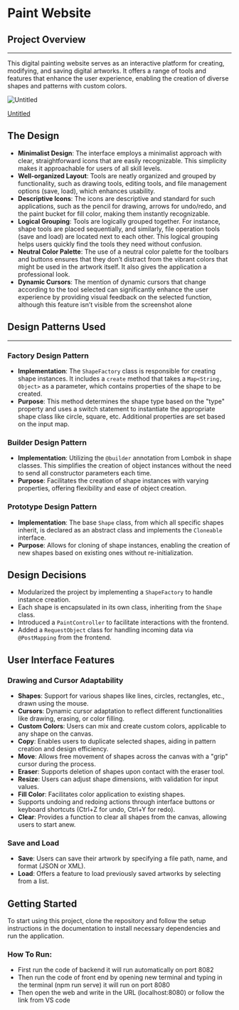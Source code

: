 # Paint Website

## Project Overview

---

This digital painting website serves as an interactive platform for creating, modifying, and saving digital artworks. It offers a range of tools and features that enhance the user experience, enabling the creation of diverse shapes and patterns with custom colors.

![Untitled](Paint%20Website%209deabd37f05a4fbdb959d3ee4e1b9637/Untitled.png)

[Untitled](Paint%20Website%209deabd37f05a4fbdb959d3ee4e1b9637/Untitled.mp4)

## The Design

- **Minimalist Design**: The interface employs a minimalist approach with clear, straightforward icons that are easily recognizable. This simplicity makes it approachable for users of all skill levels.
- **Well-organized Layout**: Tools are neatly organized and grouped by functionality, such as drawing tools, editing tools, and file management options (save, load), which enhances usability.
- **Descriptive Icons**: The icons are descriptive and standard for such applications, such as the pencil for drawing, arrows for undo/redo, and the paint bucket for fill color, making them instantly recognizable.
- **Logical Grouping**: Tools are logically grouped together. For instance, shape tools are placed sequentially, and similarly, file operation tools (save and load) are located next to each other. This logical grouping helps users quickly find the tools they need without confusion.
- **Neutral Color Palette**: The use of a neutral color palette for the toolbars and buttons ensures that they don’t distract from the vibrant colors that might be used in the artwork itself. It also gives the application a professional look.
- **Dynamic Cursors**: The mention of dynamic cursors that change according to the tool selected can significantly enhance the user experience by providing visual feedback on the selected function, although this feature isn’t visible from the screenshot alone

## Design Patterns Used

---

### Factory Design Pattern

- **Implementation**: The `ShapeFactory` class is responsible for creating shape instances. It includes a `create` method that takes a `Map<String, Object>` as a parameter, which contains properties of the shape to be created.
- **Purpose**: This method determines the shape type based on the "type" property and uses a switch statement to instantiate the appropriate shape class like circle, square, etc. Additional properties are set based on the input map.

### Builder Design Pattern

- **Implementation**: Utilizing the `@builder` annotation from Lombok in shape classes. This simplifies the creation of object instances without the need to send all constructor parameters each time.
- **Purpose**: Facilitates the creation of shape instances with varying properties, offering flexibility and ease of object creation.

### Prototype Design Pattern

- **Implementation**: The base `Shape` class, from which all specific shapes inherit, is declared as an abstract class and implements the `Cloneable` interface.
- **Purpose**: Allows for cloning of shape instances, enabling the creation of new shapes based on existing ones without re-initialization.

## Design Decisions

- Modularized the project by implementing a `ShapeFactory` to handle instance creation.
- Each shape is encapsulated in its own class, inheriting from the `Shape` class.
- Introduced a `PaintController` to facilitate interactions with the frontend.
- Added a `RequestObject` class for handling incoming data via `@PostMapping` from the frontend.

## User Interface Features

### Drawing and Cursor Adaptability

- **Shapes**: Support for various shapes like lines, circles, rectangles, etc., drawn using the mouse.
- **Cursors**: Dynamic cursor adaptation to reflect different functionalities like drawing, erasing, or color filling.
- **Custom Colors**: Users can mix and create custom colors, applicable to any shape on the canvas.
- **Copy**: Enables users to duplicate selected shapes, aiding in pattern creation and design efficiency.
- **Move**: Allows free movement of shapes across the canvas with a "grip" cursor during the process.
- **Eraser**: Supports deletion of shapes upon contact with the eraser tool.
- **Resize**: Users can adjust shape dimensions, with validation for input values.
- **Fill Color**: Facilitates color application to existing shapes.
- Supports undoing and redoing actions through interface buttons or keyboard shortcuts (Ctrl+Z for undo, Ctrl+Y for redo).
- **Clear**: Provides a function to clear all shapes from the canvas, allowing users to start anew.

### Save and Load

- **Save**: Users can save their artwork by specifying a file path, name, and format (JSON or XML).
- **Load**: Offers a feature to load previously saved artworks by selecting from a list.

## Getting Started

To start using this project, clone the repository and follow the setup instructions in the documentation to install necessary dependencies and run the application.

### How To Run:

- First run the code of backend it will run automatically on port 8082
- Then run the code of front end by opening new terminal and typing in the terminal (npm
run serve) it will run on port 8080
- Then open the web and write in the URL (localhost:8080) or follow the link from VS
code